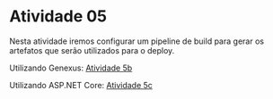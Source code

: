 # Atividade 05

Nesta atividade iremos configurar um pipeline de build para gerar os artefatos que serão utilizados para o deploy.

Utilizando Genexus: [Atividade 5b](05b-atividade.md)

Utilizando ASP.NET Core: [Atividade 5c](05c-atividade.md)